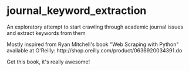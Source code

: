 # journal_keyword_extraction
<p>An exploratory attempt to start crawling through academic journal issues and extract keywords from them</p>
<p>Mostly inspired from Ryan Mitchell's book "Web Scraping with Python" available at O'Reilly: http://shop.oreilly.com/product/0636920034391.do</p>
<p>Get this book, it's really awesome!</p>
